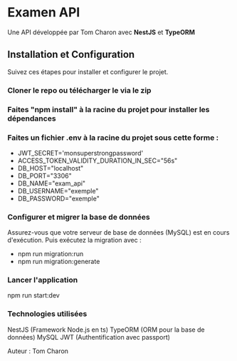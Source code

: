 # Examen API

Une API développée par Tom Charon avec **NestJS** et **TypeORM**

## Installation et Configuration

Suivez ces étapes pour installer et configurer le projet.

### Cloner le repo ou télécharger le via le zip

### Faites "npm install" à la racine du projet pour installer les dépendances

### Faites un fichier .env à la racine du projet sous cette forme :

- JWT_SECRET='monsuperstrongpassword'
- ACCESS_TOKEN_VALIDITY_DURATION_IN_SEC="56s"
- DB_HOST="localhost"
- DB_PORT="3306"
- DB_NAME="exam_api"
- DB_USERNAME="exemple"
- DB_PASSWORD="exemple"

### Configurer et migrer la base de données

Assurez-vous que votre serveur de base de données (MySQL) est en cours d'exécution.
Puis exécutez la migration avec :

- npm run migration:run
- npm run migration:generate

### Lancer l'application

npm run start:dev

### Technologies utilisées

NestJS (Framework Node.js en ts)
TypeORM (ORM pour la base de données)
MySQL
JWT (Authentification avec passport)

Auteur : Tom Charon
